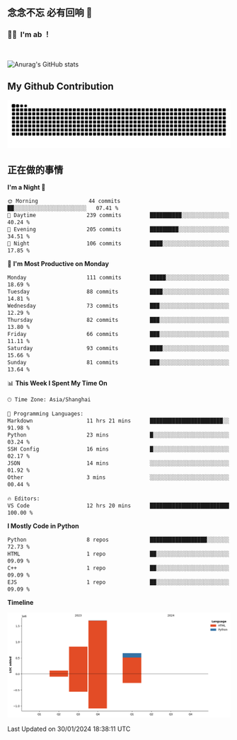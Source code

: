 ## 念念不忘 必有回响  👋
### 👨‍🔧&nbsp;&nbsp;I'm ab ！

<br>

![Anurag's GitHub stats](https://github-readme-stats.vercel.app/api?username=abinzzz&count_private=true&show_icons=true&theme=tokyonight)


## My Github Contribution
![](https://github.com/abinzzz/abinzzz/blob/output/github-contribution-grid-snake.svg)

## 正在做的事情

<!--START_SECTION:waka-->
**I'm a Night 🦉** 

```text
🌞 Morning                44 commits          ██░░░░░░░░░░░░░░░░░░░░░░░   07.41 % 
🌆 Daytime                239 commits         ██████████░░░░░░░░░░░░░░░   40.24 % 
🌃 Evening                205 commits         █████████░░░░░░░░░░░░░░░░   34.51 % 
🌙 Night                  106 commits         ████░░░░░░░░░░░░░░░░░░░░░   17.85 % 
```
📅 **I'm Most Productive on Monday** 

```text
Monday                   111 commits         █████░░░░░░░░░░░░░░░░░░░░   18.69 % 
Tuesday                  88 commits          ████░░░░░░░░░░░░░░░░░░░░░   14.81 % 
Wednesday                73 commits          ███░░░░░░░░░░░░░░░░░░░░░░   12.29 % 
Thursday                 82 commits          ███░░░░░░░░░░░░░░░░░░░░░░   13.80 % 
Friday                   66 commits          ███░░░░░░░░░░░░░░░░░░░░░░   11.11 % 
Saturday                 93 commits          ████░░░░░░░░░░░░░░░░░░░░░   15.66 % 
Sunday                   81 commits          ███░░░░░░░░░░░░░░░░░░░░░░   13.64 % 
```


📊 **This Week I Spent My Time On** 

```text
🕑︎ Time Zone: Asia/Shanghai

💬 Programming Languages: 
Markdown                 11 hrs 21 mins      ███████████████████████░░   91.98 % 
Python                   23 mins             █░░░░░░░░░░░░░░░░░░░░░░░░   03.24 % 
SSH Config               16 mins             █░░░░░░░░░░░░░░░░░░░░░░░░   02.17 % 
JSON                     14 mins             ░░░░░░░░░░░░░░░░░░░░░░░░░   01.92 % 
Other                    3 mins              ░░░░░░░░░░░░░░░░░░░░░░░░░   00.44 % 

🔥 Editors: 
VS Code                  12 hrs 20 mins      █████████████████████████   100.00 % 
```

**I Mostly Code in Python** 

```text
Python                   8 repos             ██████████████████░░░░░░░   72.73 % 
HTML                     1 repo              ██░░░░░░░░░░░░░░░░░░░░░░░   09.09 % 
C++                      1 repo              ██░░░░░░░░░░░░░░░░░░░░░░░   09.09 % 
EJS                      1 repo              ██░░░░░░░░░░░░░░░░░░░░░░░   09.09 % 
```



**Timeline**

![Lines of Code chart](https://raw.githubusercontent.com/abinzzz/abinzzz/main/assets/bar_graph.png)


 Last Updated on 30/01/2024 18:38:11 UTC
<!--END_SECTION:waka-->


